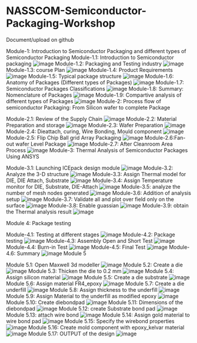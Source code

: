 # NASSCOM-Semiconductor-Packaging-Workshop
Document/upload on github

Module-1: Introduction to Semiconductor Packaging and different types of Semiconductor Packaging
Module-1.1: Introduction to Semiconductor packaging 
![image](https://github.com/user-attachments/assets/23b8e160-8b43-4673-b5ef-96f37242e4e0)
Module-1.2: Packaging and Testing industry
![image](https://github.com/user-attachments/assets/e5ac06f5-d843-4c77-ba4f-c4723362169c)
Module-1.3: course Plan
![image](https://github.com/user-attachments/assets/bea2f6b5-acac-4636-8ce3-1830180cc19d)
Module-1.4: Product Requirements
![image](https://github.com/user-attachments/assets/1b11f586-2ebf-4caf-a266-32d96c190f60)
Module-1.5: Typical package structure
![image](https://github.com/user-attachments/assets/d1869df5-9243-4c72-bfd2-89eb76cb6204)
Module-1.6: Anatomy of Packages (Different types of Packages)
![image](https://github.com/user-attachments/assets/144450b6-5811-4e08-bec6-88ad86c28b08)
Module-1.7: Semiconductor Packages Classifications
![image](https://github.com/user-attachments/assets/c379e57d-ad7b-42de-8cd9-65d74fae8393)
Module-1.8: Summary: Nomenclature of Packages
![image](https://github.com/user-attachments/assets/e849bbdd-9fd7-45d2-b19c-5d1b28588cbb)
Module-1.9: Compartive analysis of different types of Packages
![image](https://github.com/user-attachments/assets/396241d8-71ef-48b3-bdc5-9dbd3b670d6c)
Module-2: Process flow of semiconductor Packaging: From Silicon wafer to complete Package

Module-2.1: Review of the Supply Chain
![image](https://github.com/user-attachments/assets/9def4810-f885-4a23-baf3-57c7076ef3e6)
Module-2.2: Material Preparation and storage
![image](https://github.com/user-attachments/assets/375aceb0-54a2-4b51-a75e-70bd9bf3cdae)
Module-2.3: Wafer Preparation
![image](https://github.com/user-attachments/assets/ea76d4fe-edb3-4d1d-ad4c-1cc16ed76c79)
Module-2.4: Dieattach, curing, Wire Bonding, Mould component
![image](https://github.com/user-attachments/assets/d453cb05-347b-415c-807a-ccafb2381cc0)
Module-2.5: Flip Chip Ball grid Array Packaging
![image](https://github.com/user-attachments/assets/d2218033-36f7-41b5-9149-3518fbdf11fd)
Module-2.6:Fan-out wafer Level Package
![image](https://github.com/user-attachments/assets/b9913b8b-eb84-4c96-ab80-8633fd113e40)
Module-2.7: After Cleanroom Area Process
![image](https://github.com/user-attachments/assets/6880177f-1e69-4c3a-a01c-32ae380fb391)
Module-3:  Thermal Analysis of Semiconductor Packages Using ANSYS

Module-3.1: Launching ICEpack design module
![image](https://github.com/user-attachments/assets/1f878195-391b-4841-a90d-af2b1e02abdc)
Module-3.2: Analyze the 3-D structure
![image](https://github.com/user-attachments/assets/50f50c60-9fa4-4de2-8d59-85034ef36ff0)
Module-3.3: Assign Thermal model for DIE, DIE Attach, Substrate
![image](https://github.com/user-attachments/assets/6c55cd14-2969-446d-a1b4-1ff1f7406644)
Module-3.4: Assign Temperature monitor for DIE, Substrate, DIE-Attach
![image](https://github.com/user-attachments/assets/a188ad1d-ab30-4cbf-9afe-30fd8d57660a)
Module-3.5: analyze the number of mesh nodes generated
![image](https://github.com/user-attachments/assets/114b49a6-3995-4f55-8912-9ee198aa7fc1)
Module-3.6: Addition of analysis setup
![image](https://github.com/user-attachments/assets/07af220f-b956-4c36-bcf5-c96e1471e25b)
Module-3.7: Validate all and plot over field only on the surface
![image](https://github.com/user-attachments/assets/ce39caa8-5beb-4acf-bb15-62a1cf40c212)
Module-3.8: Enable guassian
![image](https://github.com/user-attachments/assets/fad8828c-b026-4b32-88a9-128f3f147a49)
Module-3.9: obtain the Thermal analysis result
![image](https://github.com/user-attachments/assets/0c6e8545-8083-4e1a-b609-45f1855d85e9)


Module 4: Package testing

Module-4.1: Testing at different stages
![image](https://github.com/user-attachments/assets/72732912-d4b6-4876-9afc-b6b27e8252b3)
Module-4.2: Package testing
![image](https://github.com/user-attachments/assets/c5ca1be1-a578-418f-a47c-551d83a08093)
Module-4.3: Assembly Open and Short Test
![image](https://github.com/user-attachments/assets/37b57122-bd24-4344-8d42-4b7a207b6a9b)
Module-4.4: Burn-in Test
![image](https://github.com/user-attachments/assets/a9a6ff1b-fca3-42c5-9bfd-eb97a413a906)
Module-4.5: Final Test
![image](https://github.com/user-attachments/assets/bce0aaa8-e315-4074-ab94-74c869db4825)
Module-4.6: Summary
![image](https://github.com/user-attachments/assets/53af1123-b849-4393-856e-390553388928)
Module 5

Module 5.1: Open Maxwell 3d modeller 
![image](https://github.com/user-attachments/assets/304ad356-5158-444e-b931-2c09af07d1ca)
Module 5.2: Create a die
![image](https://github.com/user-attachments/assets/c6fc2e26-883f-4b19-aeab-ae6b390f9d6c)
Module 5.3: Thicken the die to 0.2 mm 
![image](https://github.com/user-attachments/assets/27c95422-7ebd-49c2-9db6-e92a96d05065)
Module 5.4: Assign silicon material
![image](https://github.com/user-attachments/assets/4bd9c374-5f04-475a-96cc-f25143f18e2d)
Module 5.5: Create a die substrate
![image](https://github.com/user-attachments/assets/cd1f7275-ffbf-403c-8b84-c52f9ad81811)
Module 5.6: Assign material FR4_epoxy
![image](https://github.com/user-attachments/assets/b4df5e86-2b15-4872-9b8a-399d5c9016b4)
Module 5.7: Create a die underfill
![image](https://github.com/user-attachments/assets/2a92850e-1477-44ab-97d7-2cfa9a06f4f9)
Module 5.8: Assign thickness to the underfill
![image](https://github.com/user-attachments/assets/c75efa17-9216-43bd-87a6-865fb7d9cce6)
Module 5.9: Assign Material to the underfill as modified epoxy
![image](https://github.com/user-attachments/assets/da2f3b80-97a3-4c70-bb5f-ad49eb6afcaf)
Module 5.10: Create diebondpad
![image](https://github.com/user-attachments/assets/164ee500-9a42-4c61-bde7-859100c778dd)
Module 5.11: Dimensions of the diebondpad
![image](https://github.com/user-attachments/assets/b6b15aec-c044-4c71-8563-b7d734c6ce82)
Module 5.12: create Substrate bond pad
![image](https://github.com/user-attachments/assets/059ba35b-0f75-4820-a2e1-4b818925d53a)
Module 5.13: attach wire bond
![image](https://github.com/user-attachments/assets/b778ff0d-cf14-4d6e-9560-2a75c2ebbacd)
Module 5.14: Assign gold material to wire bond pad
![image](https://github.com/user-attachments/assets/2273416a-ff35-4643-ba58-52e0057eae53)
Module 5.15: Specify the wirebond properties
![image](https://github.com/user-attachments/assets/9cf506a0-f812-4ef0-b7a3-eeb30cabb1ff)
Module 5.16: Create mold component with epoxy_kelvar material
![image](https://github.com/user-attachments/assets/b9217385-a35c-4479-84cf-0704cfabbbcc)
Module 5.17: OUTPUT of the design
![image](https://github.com/user-attachments/assets/7ab67b2f-0051-4ec2-b4e7-c77d03bfea67)











































 
 
 
 
 
 
 









 
 
 
  
 

 



